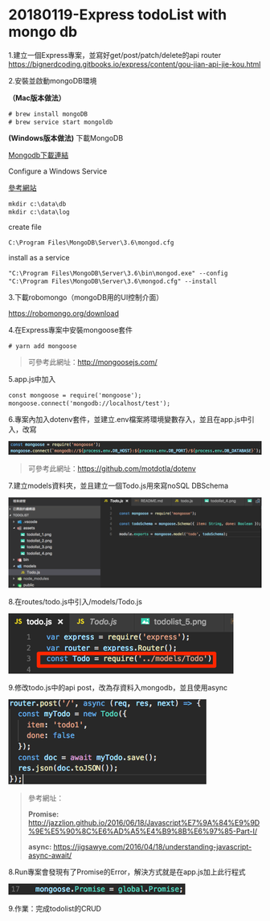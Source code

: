 # 20180119-Express todoList with mongo db

1.建立一個Express專案，並寫好get/post/patch/delete的api router
https://bignerdcoding.gitbooks.io/express/content/gou-jian-api-jie-kou.html

2.安裝並啟動mongoDB環境

**（Mac版本做法）**

``` 
# brew install mongoDB
# brew service start mongoldb
```

**(Windows版本做法)**
下載MongoDB

[Mongodb下載連結](https://www.mongodb.com/download-center#community)

Configure a Windows Service

[參考網站](https://docs.mongodb.com/manual/tutorial/install-mongodb-on-windows/#configure-a-windows-service-for-mongodb-community-edition)

```
mkdir c:\data\db
mkdir c:\data\log
```

create file

```
C:\Program Files\MongoDB\Server\3.6\mongod.cfg
```

install as a service

```
"C:\Program Files\MongoDB\Server\3.6\bin\mongod.exe" --config "C:\Program Files\MongoDB\Server\3.6\mongod.cfg" --install
```

3.下載robomongo（mongoDB用的UI控制介面）

https://robomongo.org/download

4.在Express專案中安裝mongoose套件
```
# yarn add mongoose
```
> 可參考此網址：http://mongoosejs.com/

5.app.js中加入
```
const mongoose = require('mongoose');
mongoose.connect('mongodb://localhost/test');
```

6.專案內加入dotenv套件，並建立.env檔案將環境變數存入，並且在app.js中引入，改寫

![](/assets/todolist_1.png)

> 可參考此網址：https://github.com/motdotla/dotenv

7.建立models資料夾，並且建立一個Todo.js用來寫noSQL DBSchema

![](/assets/todolist_5.png)

8.在routes/todo.js中引入/models/Todo.js

![](/assets/todolist_6.png)

9.修改todo.js中的api post，改為存資料入mongodb，並且使用async

![](/assets/todolist_2.png)

> 參考網址：
>
> **Promise:** http://jazzlion.github.io/2016/06/18/Javascript%E7%9A%84%E9%9D%9E%E5%90%8C%E6%AD%A5%E4%B9%8B%E6%97%85-Part-I/
> 
> **async:** https://jigsawye.com/2016/04/18/understanding-javascript-async-await/

8.Run專案會發現有了Promise的Error，解決方式就是在app.js加上此行程式

![](/assets/todolist_3.png)

9.作業：完成todolist的CRUD
